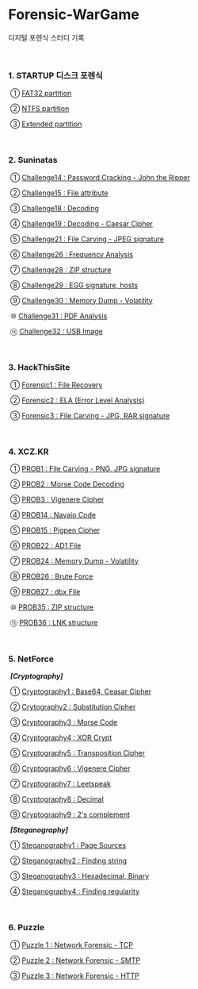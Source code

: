 # Forensic-WarGame

디지털 포렌식 스터디 기록

<br>

### 1. STARTUP 디스크 포렌식

​		  ① [FAT32 partition](https://github.com/Lee-YongHa/Forensic-WarGame/blob/master/STARTUP_DiskForensic/FAT32_Partition.md)

​		  ② [NTFS partition](https://github.com/Lee-YongHa/Forensic-WarGame/blob/master/STARTUP_DiskForensic/NTFS_Partition.md)

​		  ③ [Extended partition](https://github.com/Lee-YongHa/Forensic-WarGame/blob/master/STARTUP_DiskForensic/Extended_Partition.md)

<br>

### 2. Suninatas

​	  	① [Challenge14 : Password Cracking - John the Ripper](https://github.com/Lee-YongHa/Forensic-WarGame/blob/master/Suninatas/Challenge14.md)

​		  ② [Challenge15 : File attribute](https://github.com/Lee-YongHa/Forensic-WarGame/blob/master/Suninatas/Challenge15.md)

​		  ③ [Challenge18 : Decoding](https://github.com/Lee-YongHa/Forensic-WarGame/blob/master/Suninatas/Challenge18.md)

​		  ④ [Challenge19 : Decoding - Caesar Cipher](https://github.com/Lee-YongHa/Forensic-WarGame/blob/master/Suninatas/Challenge19.md)

​		  ⑤ [Challenge21 : File Carving - JPEG signature](https://github.com/Lee-YongHa/Forensic-WarGame/blob/master/Suninatas/Challenge21.md)

​		  ⑥ [Challenge26 : Frequency Analysis](https://github.com/Lee-YongHa/Forensic-WarGame/blob/master/Suninatas/Challenge26.md)

​		  ⑦ [Challenge28 : ZIP structure](https://github.com/Lee-YongHa/Forensic-WarGame/blob/master/Suninatas/Challenge28.md)

​		  ⑧ [Challenge29 : EGG signature, hosts](https://github.com/Lee-YongHa/Forensic-WarGame/blob/master/Suninatas/Challenge29.md)

​		  ⑨ [Challenge30 : Memory Dump - Volatility](https://github.com/Lee-YongHa/Forensic-WarGame/blob/master/Suninatas/Challenge30.md)

​		  ⑩ [Challenge31 : PDF Analysis](https://github.com/Lee-YongHa/Forensic-WarGame/blob/master/Suninatas/Challenge31.md)

​		  ⑪ [Challenge32 : USB Image](https://github.com/Lee-YongHa/Forensic-WarGame/blob/master/Suninatas/Challenge32.md)

<br>

### 3. HackThisSite

​		  ① [Forensic1 : File Recovery](https://github.com/Lee-YongHa/Forensic-WarGame/blob/master/HTS/Forensic1.md)

​		  ② [Forensic2 : ELA (Error Level Analysis)](https://github.com/Lee-YongHa/Forensic-WarGame/blob/master/HTS/Forensic2.md)

​		  ③ [Forensic3 : File Carving - JPG, RAR signature](https://github.com/Lee-YongHa/Forensic-WarGame/blob/master/HTS/Forensic3.md)

<br>

### 4. XCZ.KR

​		  ① [PROB1 : File Carving - PNG, JPG signature](https://github.com/Lee-YongHa/Forensic-WarGame/blob/master/XCZ.KR/PROB1.md)

​		  ② [PROB2 : Morse Code Decoding](https://github.com/Lee-YongHa/Forensic-WarGame/blob/master/XCZ.KR/PROB2.md)

​		  ③ [PROB3 : Vigenere Cipher](https://github.com/Lee-YongHa/Forensic-WarGame/blob/master/XCZ.KR/PROB3.md)

​		  ④ [PROB14 : Navajo Code](https://github.com/Lee-YongHa/Forensic-WarGame/blob/master/XCZ.KR/PROB14.md)

​		  ⑤ [PROB15 : Pigpen Cipher](https://github.com/Lee-YongHa/Forensic-WarGame/blob/master/XCZ.KR/PROB15.md)

​		  ⑥ [PROB22 : AD1 File](https://github.com/Lee-YongHa/Forensic-WarGame/blob/master/XCZ.KR/PROB22.md)

​		  ⑦ [PROB24 : Memory Dump - Volatility](https://github.com/Lee-YongHa/Forensic-WarGame/blob/master/XCZ.KR/PROB24.md)

​		  ⑧ [PROB26 : Brute Force](https://github.com/Lee-YongHa/Forensic-WarGame/blob/master/XCZ.KR/PROB26.md)

​		  ⑨ [PROB27 : dbx File](https://github.com/Lee-YongHa/Forensic-WarGame/blob/master/XCZ.KR/PROB27.md)

​		  ⑩ [PROB35 : ZIP structure](https://github.com/Lee-YongHa/Forensic-WarGame/blob/master/XCZ.KR/PROB35.md)

​		  ⑪ [PROB36 : LNK structure](https://github.com/Lee-YongHa/Forensic-WarGame/blob/master/XCZ.KR/PROB36.md)

<br>

### 5. NetForce

​	***[Cryptography]***

​		  ① [Cryptography1 : Base64, Ceasar Cipher](https://github.com/Lee-YongHa/Forensic-WarGame/blob/master/NetForce/Cryptography/Cryptgraphy1.md)

​		  ② [Crytography2 : Substitution Cipher](https://github.com/Lee-YongHa/Forensic-WarGame/blob/master/NetForce/Cryptography/Cryptgraphy2.md)

​		  ③ [Cryptography3 : Morse Code](https://github.com/Lee-YongHa/Forensic-WarGame/blob/master/NetForce/Cryptography/Cryptography3.md)

​		  ④ [Cryptography4 : XOR Crypt](https://github.com/Lee-YongHa/Forensic-WarGame/blob/master/NetForce/Cryptography/Cryptography4.md)

​		  ⑤ [Cryptography5 : Transposition Cipher](https://github.com/Lee-YongHa/Forensic-WarGame/blob/master/NetForce/Cryptography/Cryptography5.md)

​		  ⑥ [Cryptography6 : Vigenere Cipher](https://github.com/Lee-YongHa/Forensic-WarGame/blob/master/NetForce/Cryptography/Cryptography6.md)

​		  ⑦ [Cryptography7 : Leetspeak](https://github.com/Lee-YongHa/Forensic-WarGame/blob/master/NetForce/Cryptography/Cryptography7.md)

​		  ⑧ [Cryptography8 : Decimal](https://github.com/Lee-YongHa/Forensic-WarGame/blob/master/NetForce/Cryptography/Cryptography8.md)

​		  ⑨ [Cryptography9 : 2's complement](https://github.com/Lee-YongHa/Forensic-WarGame/blob/master/NetForce/Cryptography/Cryptography9.md)

​	***[Steganography]***

​		  ① [Steganography1 : Page Sources](https://github.com/Lee-YongHa/Forensic-WarGame/blob/master/NetForce/Steganography/Steganography1.md)

​		  ② [Steganography2 : Finding string](https://github.com/Lee-YongHa/Forensic-WarGame/blob/master/NetForce/Steganography/Steganography2.md)

​		  ③ [Steganography3 : Hexadecimal, Binary](https://github.com/Lee-YongHa/Forensic-WarGame/blob/master/NetForce/Steganography/Steganography3.md)

​		  ④ [Steganography4 : Finding regularity](https://github.com/Lee-YongHa/Forensic-WarGame/blob/master/NetForce/Steganography/Steganography4.md)

<br>

### 6. Puzzle

​		  ① [Puzzle 1 : Network Forensic - TCP](https://github.com/Lee-YongHa/Forensic-WarGame/blob/master/Puzzle/Puzzle1.md)

​		  ② [Puzzle 2 : Network Forensic - SMTP](https://github.com/Lee-YongHa/Forensic-WarGame/blob/master/Puzzle/Puzzle2.md)

​		  ③ [Puzzle 3 : Network Forensic - HTTP](https://github.com/Lee-YongHa/Forensic-WarGame/blob/master/Puzzle/Puzzle3.md)

​		